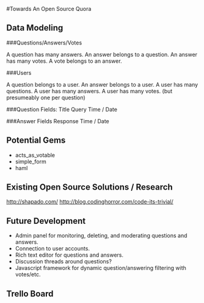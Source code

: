 #Towards An Open Source Quora


## Data Modeling

###Questions/Answers/Votes

A question has many answers.
An answer belongs to a question.
An answer has many votes.
A vote belongs to an answer.

###Users

A question belongs to a user.
An answer belongs to a user.
A user has many questions.
A user has many answers.
A user has many votes. (but presumeably one per question)

###Question Fields:
Title
Query
Time / Date

###Answer Fields
Response
Time / Date

## Potential Gems

* acts_as_votable
* simple_form
* haml

## Existing Open Source Solutions / Research

http://shapado.com/
http://blog.codinghorror.com/code-its-trivial/

## Future Development

* Admin panel for monitoring, deleting, and moderating questions and answers.
* Connection to user accounts.
* Rich text editor for questions and answers.
* Discussion threads around questions?
* Javascript framework for dynamic question/answering filtering with votes/etc.

## Trello Board





